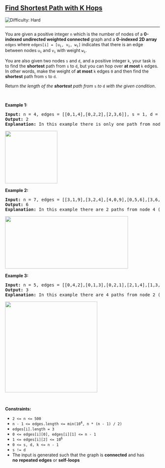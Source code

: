 <h2><a href="https://leetcode.com/problems/find-shortest-path-with-k-hops">Find Shortest Path with K Hops</a></h2> <img src='https://img.shields.io/badge/Difficulty-Hard-red' alt='Difficulty: Hard' /><hr><p>You are given a positive integer <code>n</code> which is the number of nodes of a <strong>0-indexed undirected weighted connected</strong> graph and a <strong>0-indexed</strong> <strong>2D array</strong> <code>edges</code> where <code>edges[i] = [u<sub>i</sub>, v<sub>i</sub>, w<sub>i</sub>]</code> indicates that there is an edge between nodes <code>u<sub>i</sub></code> and <code>v<sub>i</sub></code> with weight <code>w<sub>i</sub></code>.</p>

<p>You are also given two&nbsp;nodes <code>s</code> and <code>d</code>, and a positive integer <code>k</code>, your task is to find the <strong>shortest</strong> path from <code>s</code> to <code>d</code>, but you can hop over <strong>at most</strong> <code>k</code> edges. In other words,&nbsp;make the weight of <strong>at most</strong> <code>k</code> edges <code>0</code> and then find the <strong>shortest</strong> path from <code>s</code> to <code>d</code>.</p>

<p>Return <em>the length of the <strong>shortest</strong> path from </em><code>s</code><em> to </em><code>d</code><em> with the given condition</em>.</p>

<p>&nbsp;</p>
<p><strong class="example">Example 1:</strong></p>

<pre>
<strong>Input:</strong> n = 4, edges = [[0,1,4],[0,2,2],[2,3,6]], s = 1, d = 3, k = 2
<strong>Output:</strong> 2
<strong>Explanation:</strong> In this example there is only one path from node 1 (the green node) to node 3 (the red node), which is (1-&gt;0-&gt;2-&gt;3) and the length of it is 4 + 2 + 6 = 12. Now we can make weight of two edges 0, we make weight of the blue edges 0, then we have 0 + 2 + 0 = 2. It can be shown that 2 is the minimum length of a path we can achieve with the given condition.
</pre>

<p><img alt="" src="https://assets.leetcode.com/uploads/2023/05/30/1.jpg" style="width: 170px; height: 171px;" /></p>

<p><strong class="example">Example 2:</strong></p>

<pre>
<strong>Input:</strong> n = 7, edges = [[3,1,9],[3,2,4],[4,0,9],[0,5,6],[3,6,2],[6,0,4],[1,2,4]], s = 4, d = 1, k = 2
<strong>Output:</strong> 6
<strong>Explanation:</strong> In this example there are 2 paths from node 4 (the green node) to node 1 (the red node), which are (4-&gt;0-&gt;6-&gt;3-&gt;2-&gt;1) and (4-&gt;0-&gt;6-&gt;3-&gt;1). The first one has the length 9 + 4 + 2 + 4 + 4 = 23, and the second one has the length 9 + 4 + 2 + 9 = 24. Now if we make weight of the blue edges 0, we get the shortest path with the length 0 + 4 + 2 + 0 = 6. It can be shown that 6 is the minimum length of a path we can achieve with the given condition.
</pre>

<p><img alt="" src="https://assets.leetcode.com/uploads/2023/05/30/2.jpg" style="width: 400px; height: 171px;" /></p>

<p><strong class="example">Example 3:</strong></p>

<pre>
<strong>Input:</strong> n = 5, edges = [[0,4,2],[0,1,3],[0,2,1],[2,1,4],[1,3,4],[3,4,7]], s = 2, d = 3, k = 1
<strong>Output:</strong> 3
<strong>Explanation:</strong> In this example there are 4 paths from node 2 (the green node) to node 3 (the red node), which are (2-&gt;1-&gt;3), (2-&gt;0-&gt;1-&gt;3), (2-&gt;1-&gt;0-&gt;4-&gt;3) and (2-&gt;0-&gt;4-&gt;3). The first two have the length 4 + 4 = 1 + 3 + 4 = 8, the third one has the length 4 + 3 + 2 + 7 = 16 and the last one has the length 1 + 2 + 7 = 10. Now if we make weight of the blue edge 0, we get the shortest path with the length 1 + 2 + 0 = 3. It can be shown that 3 is the minimum length of a path we can achieve with the given condition.
</pre>

<p><img alt="" src="https://assets.leetcode.com/uploads/2023/05/30/3.jpg" style="width: 300px; height: 296px;" /></p>

<p>&nbsp;</p>
<p><strong>Constraints:</strong></p>

<ul>
	<li><code>2 &lt;= n &lt;= 500</code></li>
	<li><code>n - 1 &lt;= edges.length &lt;= min(10<sup>4</sup>, n * (n - 1) / 2)</code></li>
	<li><code>edges[i].length = 3</code></li>
	<li><code>0 &lt;= edges[i][0], edges[i][1] &lt;= n - 1</code></li>
	<li><code>1 &lt;= edges[i][2] &lt;=&nbsp;10<sup>6</sup></code></li>
	<li><code>0 &lt;= s, d, k&nbsp;&lt;= n - 1</code></li>
	<li><code>s != d</code></li>
	<li>The input is generated such that the graph is <strong>connected</strong> and has <strong>no</strong>&nbsp;<strong>repeated edges</strong>&nbsp;or&nbsp;<strong>self-loops</strong></li>
</ul>
